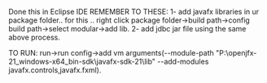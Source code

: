 
Done this in Eclipse IDE
REMEMBER TO THESE:
1- add javafx libraries in ur package folder.. for this .. right click package folder->build path->config build path->select modular->add lib.
2- add jdbc jar file using the same above process.

TO RUN:
run->run config->add vm arguments(--module-path "P:\openjfx-21_windows-x64_bin-sdk\javafx-sdk-21\lib" --add-modules javafx.controls,javafx.fxml).
